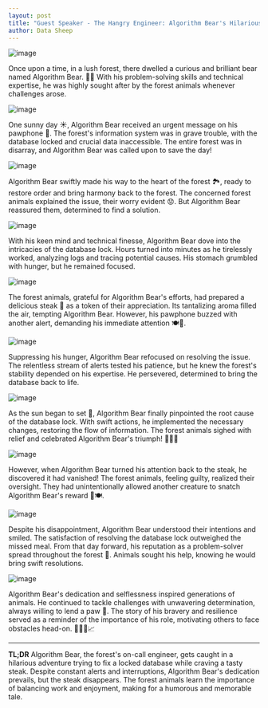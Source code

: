 ```yaml
---
layout: post
title: "Guest Speaker - The Hangry Engineer: Algorithm Bear's Hilarious Steak Dilemma!"
author: Data Sheep
--- 
```


![image](/assets/images/bear-0.jpeg)

Once upon a time, in a lush forest, there dwelled a curious and brilliant bear named Algorithm Bear. 🌳🐻 With his problem-solving skills and technical expertise, he was highly sought after by the forest animals whenever challenges arose.

![image](/assets/images/bear-1.jpeg)    

One sunny day ☀️, Algorithm Bear received an urgent message on his pawphone 📱. The forest's information system was in grave trouble, with the database locked and crucial data inaccessible. The entire forest was in disarray, and Algorithm Bear was called upon to save the day!

![image](/assets/images/bear-2.jpeg)

Algorithm Bear swiftly made his way to the heart of the forest 🏞️, ready to restore order and bring harmony back to the forest. The concerned forest animals explained the issue, their worry evident 😟. But Algorithm Bear reassured them, determined to find a solution.

![image](/assets/images/bear-3.jpeg)

With his keen mind and technical finesse, Algorithm Bear dove into the intricacies of the database lock. Hours turned into minutes as he tirelessly worked, analyzing logs and tracing potential causes. His stomach grumbled with hunger, but he remained focused.

![image](/assets/images/bear-4.jpeg)

The forest animals, grateful for Algorithm Bear's efforts, had prepared a delicious steak 🥩 as a token of their appreciation. Its tantalizing aroma filled the air, tempting Algorithm Bear. However, his pawphone buzzed with another alert, demanding his immediate attention 🍽️🚨.

![image](/assets/images/bear-5.jpeg)

Suppressing his hunger, Algorithm Bear refocused on resolving the issue. The relentless stream of alerts tested his patience, but he knew the forest's stability depended on his expertise. He persevered, determined to bring the database back to life.

![image](/assets/images/bear-6.jpeg)

As the sun began to set 🌅, Algorithm Bear finally pinpointed the root cause of the database lock. With swift actions, he implemented the necessary changes, restoring the flow of information. The forest animals sighed with relief and celebrated Algorithm Bear's triumph! 🎉🔑🎊

![image](/assets/images/bear-7.jpeg)

However, when Algorithm Bear turned his attention back to the steak, he discovered it had vanished! The forest animals, feeling guilty, realized their oversight. They had unintentionally allowed another creature to snatch Algorithm Bear's reward 🙈🍽️.

![image](/assets/images/bear-8.jpeg)

Despite his disappointment, Algorithm Bear understood their intentions and smiled. The satisfaction of resolving the database lock outweighed the missed meal. From that day forward, his reputation as a problem-solver spread throughout the forest 🌟. Animals sought his help, knowing he would bring swift resolutions.

![image](/assets/images/bear-9.jpeg)

Algorithm Bear's dedication and selflessness inspired generations of animals. He continued to tackle challenges with unwavering determination, always willing to lend a paw 🐾. The story of his bravery and resilience served as a reminder of the importance of his role, motivating others to face obstacles head-on. 🚀🐻💪📈

---
**TL;DR** 
Algorithm Bear, the forest's on-call engineer, gets caught in a hilarious adventure trying to fix a locked database while craving a tasty steak. Despite constant alerts and interruptions, Algorithm Bear's dedication prevails, but the steak disappears. The forest animals learn the importance of balancing work and enjoyment, making for a humorous and memorable tale.